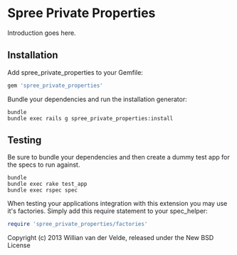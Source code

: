 Spree Private Properties
===

Introduction goes here.

Installation
---

Add spree_private_properties to your Gemfile:

```ruby
gem 'spree_private_properties'
```

Bundle your dependencies and run the installation generator:

```shell
bundle
bundle exec rails g spree_private_properties:install
```

Testing
---

Be sure to bundle your dependencies and then create a dummy test app for the specs to run against.

```shell
bundle
bundle exec rake test_app
bundle exec rspec spec
```

When testing your applications integration with this extension you may use it's factories.
Simply add this require statement to your spec_helper:

```ruby
require 'spree_private_properties/factories'
```

Copyright (c) 2013 Willian van der Velde, released under the New BSD License
